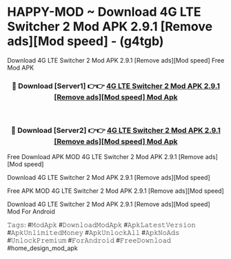 # HAPPY-MOD ~ Download 4G LTE Switcher 2 Mod APK 2.9.1 [Remove ads][Mod speed] - (g4tgb)
Download 4G LTE Switcher 2 Mod APK 2.9.1 [Remove ads][Mod speed] Free Mod APK

<div align="center">
<h3>🔴 Download [Server1] 👉👉 <a href="https://apk-comot.site?title=4G_LTE_Switcher_2_Mod_APK_2.9.1_[Remove_ads][Mod_speed]">4G LTE Switcher 2 Mod APK 2.9.1 [Remove ads][Mod speed] Mod Apk</a></h3><br>

<h3>🔴 Download [Server2] 👉👉 <a href="https://apk-comot.site?title=4G_LTE_Switcher_2_Mod_APK_2.9.1_[Remove_ads][Mod_speed]">4G LTE Switcher 2 Mod APK 2.9.1 [Remove ads][Mod speed] Mod Apk</a></h3>
</div>


Free Download APK MOD 4G LTE Switcher 2 Mod APK 2.9.1 [Remove ads][Mod speed]

Download 4G LTE Switcher 2 Mod APK 2.9.1 [Remove ads][Mod speed] 

Free APK MOD 4G LTE Switcher 2 Mod APK 2.9.1 [Remove ads][Mod speed] 

Download 4G LTE Switcher 2 Mod APK 2.9.1 [Remove ads][Mod speed] Mod For Android

𝚃𝚊𝚐𝚜: #𝙼𝚘𝚍𝙰𝚙𝚔 #𝙳𝚘𝚠𝚗𝚕𝚘𝚊𝚍𝙼𝚘𝚍𝙰𝚙𝚔 #𝙰𝚙𝚔𝙻𝚊𝚝𝚎𝚜𝚝𝚅𝚎𝚛𝚜𝚒𝚘𝚗 #𝙰𝚙𝚔𝚄𝚗𝚕𝚒𝚖𝚒𝚝𝚎𝚍𝙼𝚘𝚗𝚎𝚢 #𝙰𝚙𝚔𝚄𝚗𝚕𝚘𝚌𝚔𝙰𝚕𝚕 #𝙰𝚙𝚔𝙽𝚘𝙰𝚍𝚜 #𝚄𝚗𝚕𝚘𝚌𝚔𝙿𝚛𝚎𝚖𝚒𝚞𝚖 #𝙵𝚘𝚛𝙰𝚗𝚍𝚛𝚘𝚒𝚍 #𝙵𝚛𝚎𝚎𝙳𝚘𝚠𝚗𝚕𝚘𝚊𝚍 #home_design_mod_apk